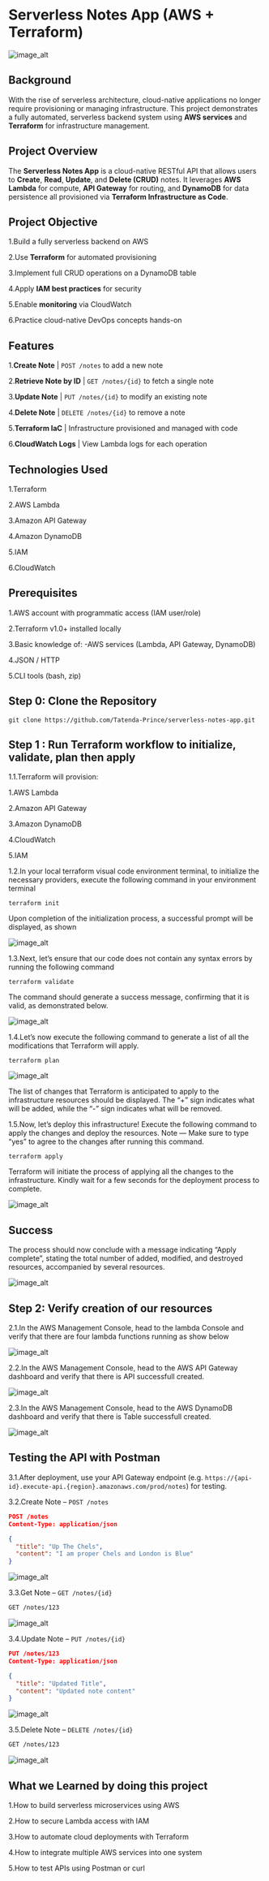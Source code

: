 # Serverless Notes App (AWS + Terraform)

![image_alt](https://github.com/Tatenda-Prince/serverless-notes-app/blob/bdff5c41fea0d3c14cd0979c140fb5ec9e40ec5c/img/Screenshot%202025-07-05%20135110.png)


## Background
With the rise of serverless architecture, cloud-native applications no longer require provisioning or managing infrastructure. This project demonstrates a fully automated, serverless backend system using **AWS services** and **Terraform** for infrastructure management.

## Project Overview
The **Serverless Notes App** is a cloud-native RESTful API that allows users to **Create**, **Read**, **Update**, and **Delete (CRUD)** notes. It leverages **AWS Lambda** for compute, **API Gateway** for routing, and **DynamoDB** for data persistence all provisioned via **Terraform Infrastructure as Code**.

## Project Objective
1.Build a fully serverless backend on AWS

2.Use **Terraform** for automated provisioning

3.Implement full CRUD operations on a DynamoDB table

4.Apply **IAM best practices** for security

5.Enable **monitoring** via CloudWatch

6.Practice cloud-native DevOps concepts hands-on

## Features
1.**Create Note**            | `POST /notes` to add a new note 

2.**Retrieve Note by ID**    | `GET /notes/{id}` to fetch a single note  

3.**Update Note**            | `PUT /notes/{id}` to modify an existing note

4.**Delete Note**            | `DELETE /notes/{id}` to remove a note 

5.**Terraform IaC**          | Infrastructure provisioned and managed with code 

6.**CloudWatch Logs**        | View Lambda logs for each operation              

## Technologies Used
1.Terraform 

2.AWS Lambda

3.Amazon API Gateway

4.Amazon DynamoDB

5.IAM

6.CloudWatch

## Prerequisites
1.AWS account with programmatic access (IAM user/role)

2.Terraform v1.0+ installed locally

3.Basic knowledge of:
-AWS services (Lambda, API Gateway, DynamoDB)

4.JSON / HTTP

5.CLI tools (bash, zip)

## Step 0: Clone the Repository
```language
git clone https://github.com/Tatenda-Prince/serverless-notes-app.git
```

## Step 1 : Run Terraform workflow to initialize, validate, plan then apply
1.1.Terraform will provision:

1.AWS Lambda

2.Amazon API Gateway

3.Amazon DynamoDB

4.CloudWatch

5.IAM

1.2.In your local terraform visual code environment terminal, to initialize the necessary providers, execute the following command in your environment terminal

```language
terraform init
```

Upon completion of the initialization process, a successful prompt will be displayed, as shown

![image_alt](https://github.com/Tatenda-Prince/serverless-notes-app/blob/9e191fc0c72379a498cef2a334e3e20a5af9c10a/img/Screenshot%202025-07-05%20140326.png)


1.3.Next, let’s ensure that our code does not contain any syntax errors by running the following command

```language
terraform validate
```
The command should generate a success message, confirming that it is valid, as demonstrated below.

![image_alt](https://github.com/Tatenda-Prince/serverless-notes-app/blob/1580584324e6e8834c3481a896a478598b80e64f/img/Screenshot%202025-07-05%20140351.png)

1.4.Let’s now execute the following command to generate a list of all the modifications that Terraform will apply.
```language
terraform plan
```

![image_alt](https://github.com/Tatenda-Prince/serverless-notes-app/blob/1d733d2e3a27c7d01c8138dbb1d9734b22bae128/img/Screenshot%202025-07-05%20140522.png)

The list of changes that Terraform is anticipated to apply to the infrastructure resources should be displayed. The “+” sign indicates what will be added, while the “-” sign indicates what will be removed.

1.5.Now, let’s deploy this infrastructure! Execute the following command to apply the changes and deploy the resources. Note — Make sure to type “yes” to agree to the changes after running this command.

```language
terraform apply
```
Terraform will initiate the process of applying all the changes to the infrastructure. Kindly wait for a few seconds for the deployment process to complete.

![image_alt](https://github.com/Tatenda-Prince/serverless-notes-app/blob/bb03cf9e393c96934ecece7a45f5c0058ba25411/img/Screenshot%202025-07-05%20141105.png)

## Success
The process should now conclude with a message indicating “Apply complete”, stating the total number of added, modified, and destroyed resources, accompanied by several resources.

![image_alt]()


## Step 2: Verify creation of our resources
2.1.In the AWS Management Console, head to the lambda Console and verify that there are four lambda functions running as show below

![image_alt]()

2.2.In the AWS Management Console, head to the AWS API Gateway dashboard and verify that there is API  successfull created.

![image_alt]()

2.3.In the AWS Management Console, head to the AWS DynamoDB dashboard and verify that there is Table successfull created.

![image_alt]()


## Testing the API with Postman
3.1.After deployment, use your API Gateway endpoint (e.g. `https://{api-id}.execute-api.{region}.amazonaws.com/prod/notes`) for testing.


3.2.Create Note – `POST /notes`
```json
POST /notes
Content-Type: application/json

{
  "title": "Up The Chels",
  "content": "I am proper Chels and London is Blue"
}
```

![image_alt]()

3.3.Get Note – `GET /notes/{id}`

```bash
GET /notes/123
```
![image_alt]()


3.4.Update Note – `PUT /notes/{id}`
```json
PUT /notes/123
Content-Type: application/json

{
  "title": "Updated Title",
  "content": "Updated note content"
}
```
![image_alt]()


3.5.Delete Note – `DELETE /notes/{id}`
```bash
GET /notes/123
```

![image_alt]()


## What we Learned by doing this project
1.How to build serverless microservices using AWS

2.How to secure Lambda access with IAM

3.How to automate cloud deployments with Terraform

4.How to integrate multiple AWS services into one system

5.How to test APIs using Postman or curl





